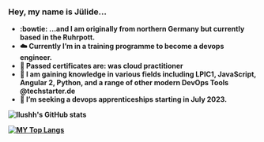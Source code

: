 ### <b> Hey, my name is Jülide...
<!--

- 🔭 I’m currently working on ...
- 🌱 I’m currently learning ...
- 👯 I’m looking to collaborate on ...
- 🤔 I’m looking for help with ...
- 💬 Ask me about ...
 How to reach me: ...
- 😄 Pronouns: ...
- ⚡ Fun fact: ... -->

- :bowtie: ...and I am originally from northern Germany but currently based in the Ruhrpott.
- :cloud: Currently I’m in a training programme to become a devops engineer.
- :star2: Passed certificates are: was cloud practitioner
- :book: I am gaining knowledge in various fields including LPIC1, JavaScript, Angular 2, Python, and a range of other modern DevOps Tools @techstarter.de
- :muscle: I’m seeking a devops apprenticeships starting in July 2023.




![Ilushh's GitHub stats](https://github-readme-stats.vercel.app/api?username=ilushh&theme=aura_dark&show_icons=true)



[![MY Top Langs](https://github-readme-stats.vercel.app/api/top-langs/?username=ilushh&layout=compact)](https://github.com/anuraghazra/github-readme-stats)
